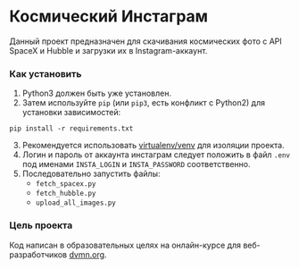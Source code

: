 # Космический Инстаграм

Данный проект предназначен для скачивания космических фото с API SpaceX и Hubble и загрузки их в Instagram-аккаунт. 

### Как установить

1. Python3 должен быть уже установлен.  
2. Затем используйте `pip` (или `pip3`, есть конфликт с Python2) для установки зависимостей:
```
pip install -r requirements.txt
```
3. Рекомендуется использовать [virtualenv/venv](https://docs.python.org/3/library/venv.html) для изоляции проекта.
4. Логин и пароль от аккаунта инстаграм следует положить в файл `.env` под именами `INSTA_LOGIN` и `INSTA_PASSWORD` соответственно.
5. Последовательно запустить файлы: 
    * `fetch_spacex.py`
    * `fetch_hubble.py`
    * `upload_all_images.py`   

### Цель проекта

Код написан в образовательных целях на онлайн-курсе для веб-разработчиков [dvmn.org](https://dvmn.org/).
